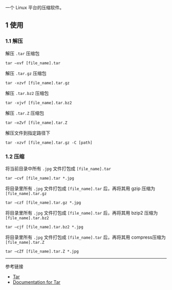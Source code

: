一个 Linux 平台的压缩软件。

## 1 使用

### 1.1 解压

解压 `.tar` 压缩包

```
tar –xvf [file_name].tar
```

解压 `.tar.gz` 压缩包

```
tar -xzvf [file_name].tar.gz
```

 解压 `.tar.bz2` 压缩包

```
tar -xjvf [file_name].tar.bz2 
```

解压 `.tar.Z` 压缩包

```
tar –xZvf [file_name].tar.Z
```

解压文件到指定路径下

```
tar -xzvf [file_name].tar.gz -C [path]
```

### 1.2 压缩

将当前目录中所有 `.jpg` 文件打包成 `[file_name].tar` 

```
tar –cvf [file_name].tar *.jpg
```

将目录里所有 `.jpg` 文件打包成 `[file_name].tar` 后，再将其用 gzip 压缩为 `[file_name].tar.gz` 

```
tar –czf [file_name].tar.gz *.jpg
```

将目录里所有 `.jpg` 文件打包成 `[file_name].tar` 后，再将其用 bzip2 压缩为 `[file_name].tar.bz2` 

```
tar –cjf [file_name].tar.bz2 *.jpg
```

将目录里所有 `.jpg` 文件打包成 `[file_name].tar` 后，再将其用 compress压缩为 `[file_name].tar.Z`

```
tar –cZf [file_name].tar.Z *.jpg
```

---

参考链接

- [Tar](https://www.gnu.org/software/tar/)
- [Documentation for Tar](https://www.gnu.org/software/tar/manual/)
